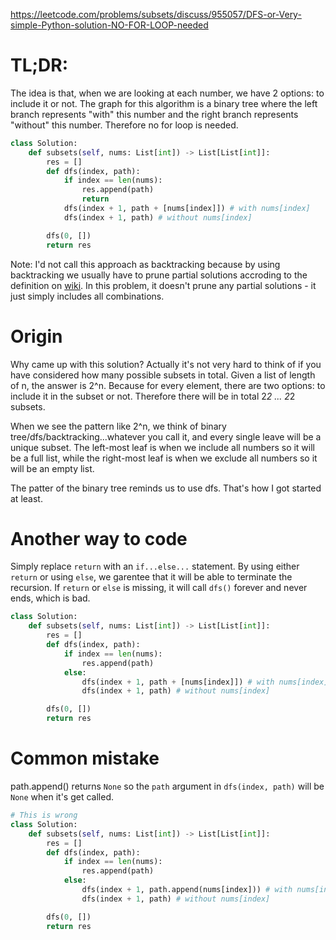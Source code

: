 https://leetcode.com/problems/subsets/discuss/955057/DFS-or-Very-simple-Python-solution-NO-FOR-LOOP-needed

# TL;DR:

The idea is that, when we are looking at each number, we have 2 options: to include it or not. The graph for this algorithm is a binary tree where the left branch represents "with" this number and the right branch represents "without" this number. Therefore no for loop is needed.

```python
class Solution:
    def subsets(self, nums: List[int]) -> List[List[int]]:
        res = []
        def dfs(index, path):
            if index == len(nums):
                res.append(path)
                return
            dfs(index + 1, path + [nums[index]]) # with nums[index]
            dfs(index + 1, path) # without nums[index]

        dfs(0, [])
        return res
```

Note: I'd not call this approach as backtracking because by using backtracking we usually have to prune partial solutions accroding to the definition on [wiki](https://en.wikipedia.org/wiki/Backtracking#:~:text=Backtracking%20is%20a%20general%20algorithm,possibly%20be%20completed%20to%20a). In this problem, it doesn't prune any partial solutions - it just simply includes all combinations.

# Origin

Why came up with this solution? Actually it's not very hard to think of if you have considered how many possible subsets in total. Given a list of length of n, the answer is 2^n. Because for every element, there are two options: to include it in the subset or not. Therefore there will be in total 2*2 *...* 2*2 subsets.

When we see the pattern like 2^n, we think of binary tree/dfs/backtracking...whatever you call it, and every single leave will be a unique subset. The left-most leaf is when we include all numbers so it will be a full list, while the right-most leaf is when we exclude all numbers so it will be an empty list.

The patter of the binary tree reminds us to use dfs. That's how I got started at least.

# Another way to code

Simply replace `return` with an `if...else...` statement. By using either `return` or using `else`, we garentee that it will be able to terminate the recursion. If `return` or `else` is missing, it will call `dfs()` forever and never ends, which is bad.

```python
class Solution:
    def subsets(self, nums: List[int]) -> List[List[int]]:
        res = []
        def dfs(index, path):
            if index == len(nums):
                res.append(path)
            else:
                dfs(index + 1, path + [nums[index]]) # with nums[index]
                dfs(index + 1, path) # without nums[index]

        dfs(0, [])
        return res
```

# Common mistake

path.append() returns `None` so the `path` argument in `dfs(index, path)` will be `None` when it's get called.

```python
# This is wrong
class Solution:
    def subsets(self, nums: List[int]) -> List[List[int]]:
        res = []
        def dfs(index, path):
            if index == len(nums):
                res.append(path)
            else:
                dfs(index + 1, path.append(nums[index])) # with nums[index]
                dfs(index + 1, path) # without nums[index]

        dfs(0, [])
        return res
```
